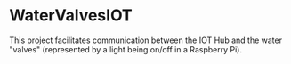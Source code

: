 # WaterValvesIOT
This project facilitates communication between the IOT Hub and the water "valves" (represented by a light being on/off in a Raspberry Pi).
